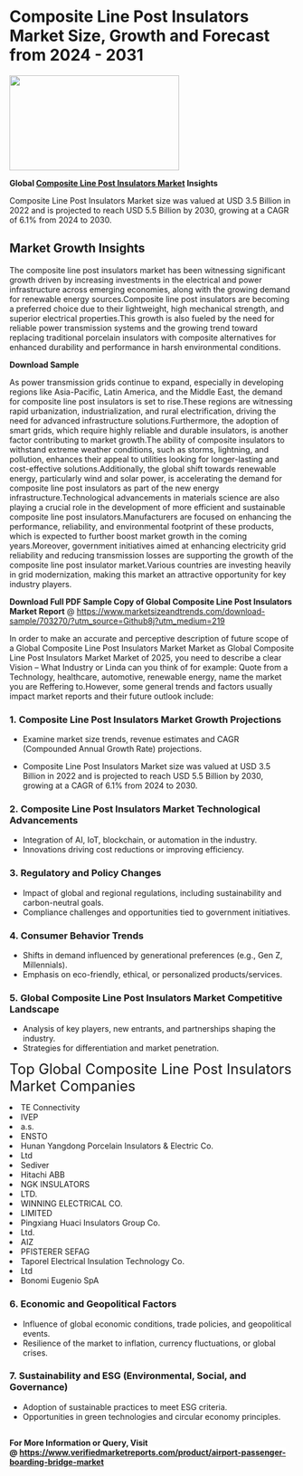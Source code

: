 <H1>Composite Line Post Insulators Market Size, Growth and Forecast from 2024 - 2031</H1><img class="aligncenter size-medium wp-image-584254" src="https://thirdeyenews.in/wp-content/uploads/2024/09/Global-Market-Research-300x168.jpeg" alt="" width="300" height="168" /><p><strong>Global&nbsp;<a href="https://www.marketsizeandtrends.com/download-sample/703270/?utm_source=Github8j?utm_medium=219">Composite Line Post Insulators Market</a> Insights</strong></p><p>Composite Line Post Insulators Market size was valued at USD 3.5 Billion in 2022 and is projected to reach USD 5.5 Billion by 2030, growing at a CAGR of 6.1% from 2024 to 2030.</p><p><h2>Market Growth Insights</h2> <p>The composite line post insulators market has been witnessing significant growth driven by increasing investments in the electrical and power infrastructure across emerging economies, along with the growing demand for renewable energy sources.Composite line post insulators are becoming a preferred choice due to their lightweight, high mechanical strength, and superior electrical properties.This growth is also fueled by the need for reliable power transmission systems and the growing trend toward replacing traditional porcelain insulators with composite alternatives for enhanced durability and performance in harsh environmental conditions.</p> <p><strong>Download Sample</strong></p> <p>As power transmission grids continue to expand, especially in developing regions like Asia-Pacific, Latin America, and the Middle East, the demand for composite line post insulators is set to rise.These regions are witnessing rapid urbanization, industrialization, and rural electrification, driving the need for advanced infrastructure solutions.Furthermore, the adoption of smart grids, which require highly reliable and durable insulators, is another factor contributing to market growth.The ability of composite insulators to withstand extreme weather conditions, such as storms, lightning, and pollution, enhances their appeal to utilities looking for longer-lasting and cost-effective solutions.Additionally, the global shift towards renewable energy, particularly wind and solar power, is accelerating the demand for composite line post insulators as part of the new energy infrastructure.Technological advancements in materials science are also playing a crucial role in the development of more efficient and sustainable composite line post insulators.Manufacturers are focused on enhancing the performance, reliability, and environmental footprint of these products, which is expected to further boost market growth in the coming years.Moreover, government initiatives aimed at enhancing electricity grid reliability and reducing transmission losses are supporting the growth of the composite line post insulator market.Various countries are investing heavily in grid modernization, making this market an attractive opportunity for key industry players.<p><span class=""><strong>Download Full PDF Sample Copy of Global Composite Line Post Insulators Market Report</strong> @ <a href="https://www.marketsizeandtrends.com/download-sample/703270/?utm_source=Github8j?utm_medium=219" target="_blank">https://www.marketsizeandtrends.com/download-sample/703270/?utm_source=Github8j?utm_medium=219</a></span></p><p>In order to make an accurate and perceptive description of future scope of a Global&nbsp;Composite Line Post Insulators Market Market as Global&nbsp;Composite Line Post Insulators Market Market of 2025, you need to describe a clear Vision &ndash; What Industry or Linda can you think of for example: Quote from a Technology, healthcare, automotive, renewable energy, name the market you are Reffering to.However, some general trends and factors usually impact market reports and their future outlook include:</p><h3>1.&nbsp;<strong>Composite Line Post Insulators Market Growth Projections</strong></h3><ul><li>Examine market size trends, revenue estimates and CAGR (Compounded Annual Growth Rate) projections.</li><li><p>Composite Line Post Insulators Market size was valued at USD 3.5 Billion in 2022 and is projected to reach USD 5.5 Billion by 2030, growing at a CAGR of 6.1% from 2024 to 2030.</p></li></ul><h3>2.&nbsp;<strong>Composite Line Post Insulators Market Technological Advancements</strong></h3><ul><li>Integration of AI, IoT, blockchain, or automation in the industry.</li><li>Innovations driving cost reductions or improving efficiency.</li></ul><h3>3.&nbsp;<strong>Regulatory and Policy Changes</strong></h3><ul><li>Impact of global and regional regulations, including sustainability and carbon-neutral goals.</li><li>Compliance challenges and opportunities tied to government initiatives.</li></ul><h3>4.&nbsp;<strong>Consumer Behavior Trends</strong></h3><ul><li>Shifts in demand influenced by generational preferences (e.g., Gen Z, Millennials).</li><li>Emphasis on eco-friendly, ethical, or personalized products/services.</li></ul><h3>5.&nbsp;<strong>Global Composite Line Post Insulators Market Competitive Landscape</strong></h3><ul><li>Analysis of key players, new entrants, and partnerships shaping the industry.</li><li>Strategies for differentiation and market penetration.</li></ul><p data-pm-slice="1 1 []"><span style="color: inherit; font-family: inherit; font-size: 25px;">Top Global Composite Line Post Insulators Market Companies</span></p><div class="" data-test-id=""><p><li>TE Connectivity</li><li> IVEP</li><li> a.s.</li><li> ENSTO</li><li> Hunan Yangdong Porcelain Insulators & Electric Co.</li><li> Ltd</li><li> Sediver</li><li> Hitachi ABB</li><li> NGK INSULATORS</li><li> LTD.</li><li> WINNING ELECTRICAL CO.</li><li> LIMITED</li><li> Pingxiang Huaci Insulators Group Co.</li><li> Ltd.</li><li> AIZ</li><li> PFISTERER SEFAG</li><li> Taporel Electrical Insulation Technology Co.</li><li> Ltd</li><li> Bonomi Eugenio SpA</li></p></div><h3>6.&nbsp;<strong>Economic and Geopolitical Factors</strong></h3><ul><li>Influence of global economic conditions, trade policies, and geopolitical events.</li><li>Resilience of the market to inflation, currency fluctuations, or global crises.</li></ul><h3>7.&nbsp;<strong>Sustainability and ESG (Environmental, Social, and Governance)</strong></h3><ul><li>Adoption of sustainable practices to meet ESG criteria.</li><li>Opportunities in green technologies and circular economy principles.</li></ul><h2><strong style="font-size: 14px;">For More Information or Query, Visit @&nbsp;</strong><a style="background-color: #ffffff; font-size: 14px;" href="https://www.marketsizeandtrends.com/report/composite-line-post-insulators-market/" target="_blank">https://www.verifiedmarketreports.com/product/airport-passenger-boarding-bridge-market</a></h2>